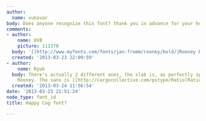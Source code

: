 ```yaml
---
author:
  name: vukovar
body: Does anyone recognize this font? thank you in advance for your help.[img:sites/default/files/old-images/happy_5188.png]
comments:
- author:
    name: HVB
    picture: 111370
  body: '[[http://www.myfonts.com/fonts/jan-fromm/rooney/bold/|Rooney Bold]] '
  created: '2013-03-23 22:09:59'
- author:
    name: Ryuk
  body: There's actually 2 different ones, the slab is, as perfectly spotted by Herb,
    Rooney. The sans is [[http://cargocollective.com/pstype/Ratio|Ratio]].
  created: '2013-03-24 11:56:54'
date: '2013-03-23 21:51:24'
node_type: font_id
title: Happy Cog font?

---
```


